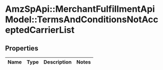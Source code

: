 # AmzSpApi::MerchantFulfillmentApiModel::TermsAndConditionsNotAcceptedCarrierList

## Properties
Name | Type | Description | Notes
------------ | ------------- | ------------- | -------------


